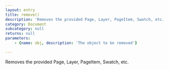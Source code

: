 ```yaml
---
layout: entry
title: remove()
description: 'Removes the provided Page, Layer, PageItem, Swatch, etc.'
category: Document
subcategory: null
returns: null
parameters:
    - {name: obj, description: 'The object to be removed'}

---
```

Removes the provided Page, Layer, PageItem, Swatch, etc.